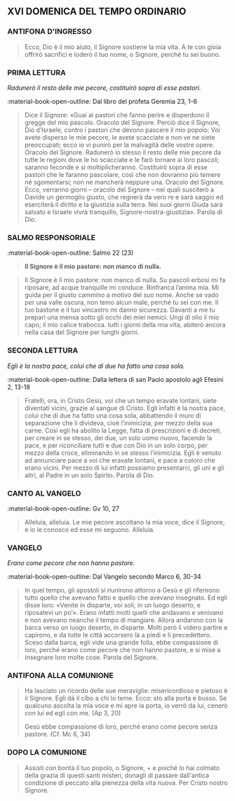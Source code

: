 ## XVI DOMENICA DEL TEMPO ORDINARIO
> 
### ANTIFONA D'INGRESSO
> Ecco, Dio è il mio aiuto, il Signore sostiene la mia vita. A te con gioia offrirò sacrifici e loderò il tuo nome, o Signore, perché tu sei buono.
> 
### PRIMA LETTURA
*Radunerò il resto delle mie pecore, costituirò sopra di esse pastori.*

:material-book-open-outline: Dal libro del profeta Geremìa
23, 1-6

> Dice il Signore: «Guai ai pastori che fanno perire e disperdono il gregge del mio pascolo. Oracolo del Signore. Perciò dice il Signore, Dio d’Israele, contro i pastori che devono pascere il mio popolo: Voi avete disperso le mie pecore, le avete scacciate e non ve ne siete preoccupati; ecco io vi punirò per la malvagità delle vostre opere. Oracolo del Signore. Radunerò io stesso il resto delle mie pecore da tutte le regioni dove le ho scacciate e le farò tornare ai loro pascoli; saranno feconde e si moltiplicheranno. Costituirò sopra di esse pastori che le faranno pascolare, così che non dovranno più temere né sgomentarsi; non ne mancherà neppure una. Oracolo del Signore. Ecco, verranno giorni – oracolo del Signore – nei quali susciterò a Davide un germoglio giusto, che regnerà da vero re e sarà saggio ed eserciterà il diritto e la giustizia sulla terra. Nei suoi giorni Giuda sarà salvato e Israele vivrà tranquillo, Signore-nostra-giustizia». Parola di Dio.
> 
### SALMO RESPONSORIALE
:material-book-open-outline: Salmo 22 (23)

>**Il Signore è il mio pastore: non manco di nulla.**

> Il Signore è il mio pastore:
> non manco di nulla.
> Su pascoli erbosi mi fa riposare,
> ad acque tranquille mi conduce.
> Rinfranca l’anima mia.
> Mi guida per il giusto cammino
> a motivo del suo nome.
> Anche se vado per una valle oscura,
> non temo alcun male, perché tu sei con me.
> Il tuo bastone e il tuo vincastro
> mi danno sicurezza.
> Davanti a me tu prepari una mensa
> sotto gli occhi dei miei nemici.
> Ungi di olio il mio capo;
> il mio calice trabocca.
> tutti i giorni della mia vita,
> abiterò ancora nella casa del Signore
> per lunghi giorni.
> 
### SECONDA LETTURA
*Egli è la nostra pace, colui che di due ha fatto una cosa sola.*

:material-book-open-outline: Dalla lettera di san Paolo apostolo agli Efesìni
2, 13-18

> Fratelli, ora, in Cristo Gesù, voi che un tempo eravate lontani, siete diventati vicini, grazie al sangue di Cristo. Egli infatti è la nostra pace, colui che di due ha fatto una cosa sola, abbattendo il muro di separazione che li divideva, cioè l’inimicizia, per mezzo della sua carne. Così egli ha abolito la Legge, fatta di prescrizioni e di decreti, per creare in se stesso, dei due, un solo uomo nuovo, facendo la pace, e per riconciliare tutti e due con Dio in un solo corpo, per mezzo della croce, eliminando in se stesso l’inimicizia. Egli è venuto ad annunciare pace a voi che eravate lontani, e pace a coloro che erano vicini. Per mezzo di lui infatti possiamo presentarci, gli uni e gli altri, al Padre in un solo Spirito. Parola di Dio.
> 
### CANTO AL VANGELO
:material-book-open-outline: Gv 10, 27

> Alleluia, alleluia.
> Le mie pecore ascoltano la mia voce, dice il Signore,
> e io le conosco ed esse mi seguono.
> Alleluia.
> 
### VANGELO
*Erano come pecore che non hanno pastore.*

:material-book-open-outline: Dal Vangelo secondo Marco
6, 30-34

> In quel tempo, gli apostoli si riunirono attorno a Gesù e gli riferirono tutto quello che avevano fatto e quello che avevano insegnato. Ed egli disse loro: «Venite in disparte, voi soli, in un luogo deserto, e riposatevi un po’». Erano infatti molti quelli che andavano e venivano e non avevano neanche il tempo di mangiare. Allora andarono con la barca verso un luogo deserto, in disparte. Molti però li videro partire e capirono, e da tutte le città accorsero là a piedi e li precedettero. Sceso dalla barca, egli vide una grande folla, ebbe compassione di loro, perché erano come pecore che non hanno pastore, e si mise a insegnare loro molte cose. Parola del Signore.
> 
### ANTIFONA ALLA COMUNIONE
> Ha lasciato un ricordo delle sue meraviglie:  misericordioso e pietoso è il Signore.  Egli dà il cibo a chi lo teme. Ecco: sto alla porta e busso.  Se qualcuno ascolta la mia voce e mi apre la porta,  io verrò da lui, cenerò con lui ed egli con me. (Ap 3, 20)
> 
> Gesù ebbe compassione di loro,  perché erano come pecore senza pastore. (Cf. Mc 6, 34)
> 
### DOPO LA COMUNIONE
> Assisti con bontà il tuo popolo, o Signore, + e poiché lo hai colmato della grazia di questi santi misteri,  donagli di passare dall'antica condizione di peccato  alla pienezza della vita nuova. Per Cristo nostro Signore.